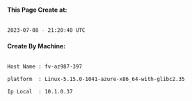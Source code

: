 
   
#### This Page Create at:

```bash

2023-07-08 - 21:20:40 UTC

```

#### Create By Machine:

```bash

Host Name : fv-az987-397

platform  : Linux-5.15.0-1041-azure-x86_64-with-glibc2.35

Ip Local  : 10.1.0.37

```

